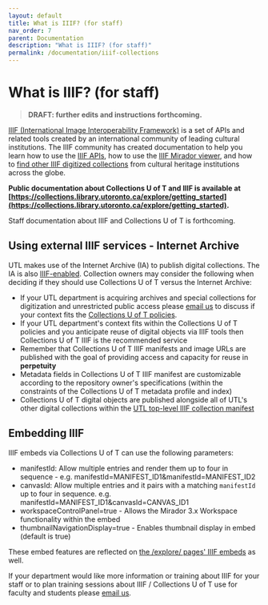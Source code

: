 ```yaml
---
layout: default
title: What is IIIF? (for staff)
nav_order: 7
parent: Documentation
description: "What is IIIF? (for staff)"
permalink: /documentation/iiif-collections
---
```


# What is IIIF? (for staff)

> **DRAFT: further edits and instructions forthcoming.**

[IIIF (International Image Interoperability Framework)](http://iiif.io/) is a set of APIs and related tools created by an international community of leading cultural institutions. The IIIF community has created documentation to help you learn how to use the [IIIF APIs](https://iiif.io/get-started/how-iiif-works/), how to use the [IIIF Mirador viewer](https://iiif.io/guides/using_iiif_resources/#mirador), and how to [find other IIIF digitized collections](https://iiif.io/guides/finding_resources/) from cultural heritage institutions across the globe. 

**Public documentation about Collections U of T and IIIF is available at [https://collections.library.utoronto.ca/explore/getting_started](https://collections.library.utoronto.ca/explore/getting_started).**

Staff documentation about IIIF and Collections U of T is forthcoming.

## Using external IIIF services - Internet Archive

UTL makes use of the Internet Archive (IA) to publish digital collections. The IA is also [IIIF-enabled](https://github.com/internetarchive/iiif). Collection owners may consider the following when deciding if they should use Collections U of T versus the Internet Archive:
* If your UTL department is acquiring archives and special collections for digitization and unrestricted public access please [email us](mailto:digitalinitiatives@library.utoronto.ca) to discuss if your context fits the [Collections U of T policies](https://utlib.github.io/collections-uoft/#about-collections-u-of-t).
* If your UTL department's context fits within the Collections U of T policies and you anticipate reuse of digital objects via IIIF tools then Collections U of T IIIF is the recommended service
* Remember that Collections U of T IIIF manifests and image URLs are published with the goal of providing access and capacity for reuse in **perpetuity**
* Metadata fields in Collections U of T IIIF manifest are customizable according to the repository owner's specifications (within the constraints of the Collections U of T metadata profile and index)
* Collections U of T digital objects are published alongside all of UTL's other  digital collections within the [UTL top-level IIIF collection manifest](https://iiif.library.utoronto.ca/presentation/v2/collections)

## Embedding IIIF

IIIF embeds via Collections U of T can use the following parameters:

* manifestId: Allow multiple entries and render them up to four in sequence - e.g. manifestId=MANIFEST_ID1&manifestId=MANIFEST_ID2
* canvasId: Allow multiple entries and it pairs with a matching `manifestId` up to four in sequence. e.g. manifestId=MANIFEST_ID1&canvasId=CANVAS_ID1
* workspaceControlPanel=true - Allows the Mirador 3.x Workspace functionality within the embed
* thumbnailNavigationDisplay=true - Enables thumbnail display in embed (default is true)

These embed features are reflected on [the /explore/ pages' IIIF embeds](https://utlib.github.io/collections-uoft/documentation/add-simple-page) as well. 

If your department would like more information or training about IIIF for your staff or to plan training sessions about IIIF / Collections U of T use for faculty and students please [email us](mailto:digitalinitiatives@library.utoronto.ca).

